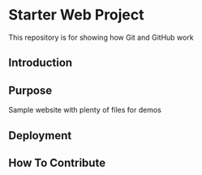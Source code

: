 # Starter Web Project

This repository is for showing how Git and GitHub work
## Introduction

## Purpose

Sample website with plenty of files for demos

## Deployment

## How To Contribute